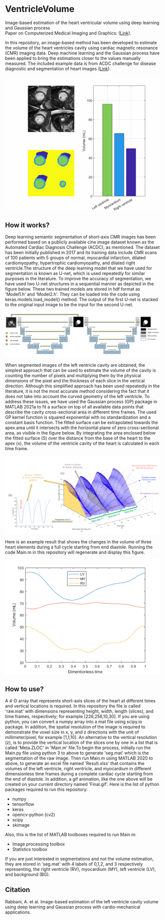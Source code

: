 # VentricleVolume
Image-based estimation of the heart ventricular volume using deep learning and Gaussian process
<br>
Paper on Computerized Medical Imaging and Graphics: ([Link](https://www.sciencedirect.com/science/article/pii/S0895611123000216)).

In this repository, an image-based method has been developed to estimate the volume of the heart ventricles cavity using cardiac magnetic resonance (CMR) imaging data. Deep machine learning and the Gaussian process have been applied to bring the estimations closer to the values manually measured. The included example data is from ACDC challenge for disease diagnostic and segmentation of heart images ([Link](https://acdc.creatis.insa-lyon.fr/)). 

![](Images/Final2.gif)

## How it works?
Deep learning semantic segmentation of short-axis CMR images has been performed based on a publicly available cine image dataset known as the Automated Cardiac Diagnosis Challenge (ACDC), as mentioned. The dataset has been initially published in 2017 and its training data include CMR scans of 100 patients with 5 groups of normal, myocardial infarction, dilated cardiomyopathy, hypertrophic cardiomyopathy, and dilated right ventricle.The structure of the deep learning model that we have used for segmentation is known as U-net, which is used repeatedly for similar purposes in the literature. To improve the accuracy of segmentation, we have used two U-net structures in a sequential manner as depicted in the figure below. These two trained models are stored in hdf format as 'Model1.h' and 'Model2.h'. They can be loaded into the code using keras.models.load_model() method. The output of the first U-net is stacked to the original input image to be the input for the second U-net.  

![](Images/1.PNG)

When segmented images of the left ventricle cavity are obtained, the simplest approach that can be used to estimate the volume of the cavity is counting the number of pixels and multiplying them by the physical dimensions of the pixel and the thickness of each slice in the vertical direction. Although this simplified approach has been used repeatedly in the literature, it is not the most accurate method considering the fact that it does not take into account the curved geometry of the left ventricle. To address these issues, we have used the Gaussian process (GP) package in MATLAB 2021a to fit a surface on top of all available data points that describe the cavity cross-sectional area in different time frames. The used GP kernel function is squared exponential with no standardization and a constant basis function. The fitted surface can be extrapolated towards the apex area until it intersects with the horizontal plane of zero cross-sectional area, as visible in the figure below. By integrating the area enclosed below the fitted surface (S) over the distance from the base of the heart to the apex (x), the volume of the ventricle cavity of the heart is calculated in each time frame. 

![](Images/2.PNG)

Here is an example result that shows the changes in the volume of three heart elements during a full cycle starting from end diastole. Running the code Main.m in this repository will regenerate and display this figure. 

![](Images/3.PNG)

## How to use?
A 4-D array that represents short-axis slices of the heart at different times and vertical locations is required. In this repository the file is called 'raw.mat' with dimensions representing height, width, length (slices), and time frames, respectively; for example [226,256,10,30]. If you are using python, you can convert a numpy array into a mat file using scipy.io package. In addition, the spatial resolution of the image is required to demonstrate the voxel size in x, y, and z directions with the unit of millimeter/pixel; for example [1,1,10]. An alternative to the vertical resolution (z), is to provide the vertical location of the slices one by one in a list that is called 'Meta.ZLOC' in 'Main.m' file.To begin the process, initially run the Main.py file using python 3 to above to generate 'seg.mat' which is the segmentation of the raw image. Then run Main.m using MATLAB 2020 to above, to generate an excel file named 'Result.xlsx' that contains the volumes of the left ventricle, right ventricle, and myocardium in different dimensionless time frames during a complete cardiac cycle starting from the end of diastole. In addition, a gif animation, like the one above will be created on your current directory named 'Final.gif'. Here is the list of python packages required to run this repository:
* numpy 
* tensorflow
* keras
* opencv-python (cv2)
* scipy
* skimage

Also, this is the list of MATLAB toolboxes required to run Main.m:
* Image processing toolbox
* Statistics toolbox

If you are just interested in segmentations and not the volume estimation, they are stored in 'seg.mat' with 4 labels of 0,1,2, and 3 respectively representing, the right ventricle (RV), myocardium (MY), left ventricle (LV), and background (BG).  

## Citation
Rabbani, A. et al. Image-based estimation of the left ventricle cavity volume using deep learning and Gaussian process with cardio-mechanical applications. 
